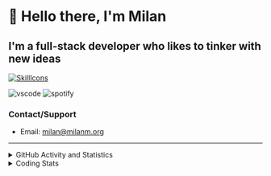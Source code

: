 # 👋 Hello there, I'm Milan
## I'm a full-stack developer who likes to tinker with new ideas
[![SkillIcons](https://skillicons.dev/icons?i=js,ts,nextjs,tailwind,html,go,bash,git,nginx,prisma,kubernetes,docker,linux)](https://skillicons.dev)

![vscode](https://nocache.advaith.workers.dev?url=https://img.shields.io/endpoint?url=https://dev.discordprofiles.me/api/badge/vscode/423203831971708958)
![spotify](https://nocache.advaith.workers.dev?url=https://img.shields.io/endpoint?url=https://dev.discordprofiles.me/api/badge/spotify/423203831971708958)

### Contact/Support

- Email: [milan@milanm.org](mailto:milan@milanm.org)
 
---
 
<details>
  <summary>GitHub Activity and Statistics</summary>
  <img src="/github-metrics.svg" />
</details>
<details>
  <summary>Coding Stats</summary>
  <!--START_SECTION:waka-->

```txt
JSON         33 mins         ████████░░░░░░░░░░░░░░░░░   31.99 %
Docker       26 mins         ██████▒░░░░░░░░░░░░░░░░░░   25.62 %
Markdown     21 mins         █████░░░░░░░░░░░░░░░░░░░░   20.52 %
TypeScript   17 mins         ████▒░░░░░░░░░░░░░░░░░░░░   16.93 %
Bash         3 mins          █░░░░░░░░░░░░░░░░░░░░░░░░   03.54 %
```

<!--END_SECTION:waka-->
</details>
